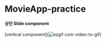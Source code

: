 # MovieApp-practice

#### 상단 Slide component
[vertical component](![ezgif com-video-to-gif](https://user-images.githubusercontent.com/67942295/92596338-a4d15600-f2e0-11ea-9755-0c06bb6dde7b.gif))

